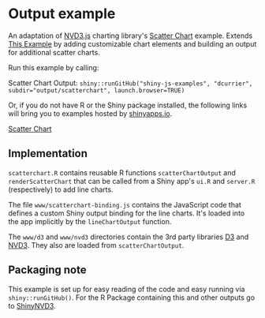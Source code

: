 # Output example

An adaptation of [NVD3.js](http://nv3d.org/) charting library's [Scatter Chart](http://nvd3.org/examples/scatter.html) example. Extends [This Example](http://github.com/jcheng5/shiny-js-examples) by adding customizable chart elements and building an output for additional scatter charts.  

Run this example by calling:

Scatter Chart Output:
`shiny::runGitHub("shiny-js-examples", "dcurrier", subdir="output/scatterchart", launch.browser=TRUE)`


Or, if you do not have R or the Shiny package installed, the following links will bring you to examples hosted by [shinyapps.io](http://www.shinyapps.io).

[Scatter Chart](http://dcurrier.shinyapps.io/shiny-js-scatterchart)



## Implementation

`scatterchart.R` contains reusable R functions `scatterChartOutput` and `renderScatterChart` that can be called from a Shiny app's `ui.R` and `server.R` (respectively) to add line charts.

The file `www/scatterchart-binding.js` contains the JavaScript code that defines a custom Shiny output binding for the line charts. It's loaded into the app implicitly by the `lineChartOutput` function.

The `www/d3` and `www/nvd3` directories contain the 3rd party libraries [D3](http://d3js.org/) and [NVD3](http://nvd3.org/). They also are loaded from `scatterChartOutput`.


## Packaging note

This example is set up for easy reading of the code and easy running via `shiny::runGitHub()`.  For the R Package containing this and other outputs go to [ShinyNVD3](http://github.com/dcurrier/ShinyNVD3).
